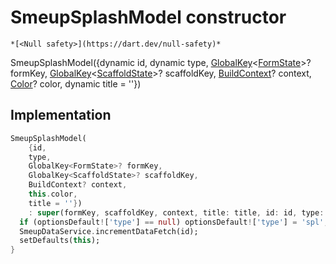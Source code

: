 


# SmeupSplashModel constructor




    *[<Null safety>](https://dart.dev/null-safety)*



SmeupSplashModel({dynamic id, dynamic type, [GlobalKey](https://api.flutter.dev/flutter/widgets/GlobalKey-class.html)&lt;[FormState](https://api.flutter.dev/flutter/widgets/FormState-class.html)>? formKey, [GlobalKey](https://api.flutter.dev/flutter/widgets/GlobalKey-class.html)&lt;[ScaffoldState](https://api.flutter.dev/flutter/material/ScaffoldState-class.html)>? scaffoldKey, [BuildContext](https://api.flutter.dev/flutter/widgets/BuildContext-class.html)? context, [Color](https://api.flutter.dev/flutter/dart-ui/Color-class.html)? color, dynamic title = ''})





## Implementation

```dart
SmeupSplashModel(
    {id,
    type,
    GlobalKey<FormState>? formKey,
    GlobalKey<ScaffoldState>? scaffoldKey,
    BuildContext? context,
    this.color,
    title = ''})
    : super(formKey, scaffoldKey, context, title: title, id: id, type: type) {
  if (optionsDefault!['type'] == null) optionsDefault!['type'] = 'spl';
  SmeupDataService.incrementDataFetch(id);
  setDefaults(this);
}
```







